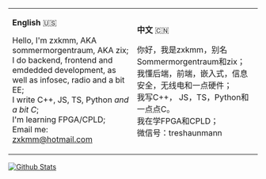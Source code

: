 <table>
<tr>
<td width="50%">

**English** 🇺🇸

Hello, I'm zxkmm, AKA sommermorgentraum, AKA zix;  
I do backend, frontend and emdedded development, as well as infosec, radio and a bit EE;  
I write C++, JS, TS, Python *and a bit C*;  
I'm learning FPGA/CPLD;  
Email me: zxkmm@hotmail.com  

</td>
<td width="50%">

**中文** 🇨🇳

你好，我是zxkmm，别名Sommermorgentraum和zix；  
我懂后端，前端，嵌入式，信息安全，无线电和一点硬件；  
我写C++， JS，TS，Python和一点点C。  
我在学FPGA和CPLD；  
微信号：treshaunmann  

</td>
</tr>
</table>

[![Github Stats](https://github-readme-stats.vercel.app/api?username=zxkmm&theme=tokyonight&show_icons=true&show=reviews&include_all_commits=true)](https://github.com/zxkmm)






